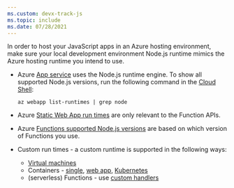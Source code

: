 ```yaml
---
ms.custom: devx-track-js
ms.topic: include
ms.date: 07/28/2021
---
```


In order to host your JavaScript apps in an Azure hosting environment, make sure your local development environment Node.js runtime mimics the Azure hosting runtime you intend to use. 

* Azure [App service](/azure/app-service/) uses the Node.js runtime engine. To show all supported Node.js versions, run the following command in the [Cloud Shell](https://shell.azure.com):

    ```azurecli-interactive
    az webapp list-runtimes | grep node
    ```
* Azure [Static Web App run times](/azure/static-web-apps/apis) are only relevant to the Function APIs. 

* Azure [Functions supported Node.js versions](/azure/azure-functions/functions-reference-node?tabs=v2#node-version) are based on which version of Functions you use. 

* Custom run times - a custom runtime is supported in the following ways:

    * [Virtual machines](/azure/virtual-machines/)
    * Containers - [single](/azure/container-instances/), [web app](/azure/app-service/), [Kubernetes](/azure/aks/)
    * (serverless) Functions - use [custom handlers](/azure/azure-functions/functions-custom-handlers)